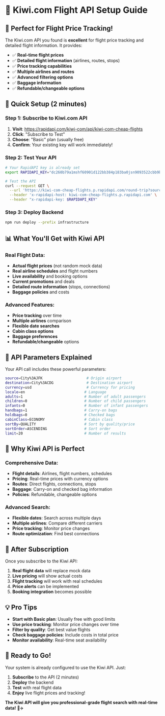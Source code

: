 # 🛫 Kiwi.com Flight API Setup Guide

## 🎯 **Perfect for Flight Price Tracking!**

The Kiwi.com API you found is **excellent** for flight price tracking and detailed flight information. It provides:

- ✅ **Real-time flight prices**
- ✅ **Detailed flight information** (airlines, routes, stops)
- ✅ **Price tracking capabilities**
- ✅ **Multiple airlines and routes**
- ✅ **Advanced filtering options**
- ✅ **Baggage information**
- ✅ **Refundable/changeable options**

## 🚀 **Quick Setup (2 minutes)**

### **Step 1: Subscribe to Kiwi.com API**
1. **Visit**: https://rapidapi.com/kiwi-com/api/kiwi-com-cheap-flights
2. **Click**: "Subscribe to Test"
3. **Choose**: "Basic" plan (usually free)
4. **Confirm**: Your existing key will work immediately!

### **Step 2: Test Your API**
```bash
# Your RapidAPI key is already set
export RAPIDAPI_KEY="dc260b79a1mshf60901d122bb384p183ba0jsn9093522cbb9b"

# Test the API
curl --request GET \
  --url 'https://kiwi-com-cheap-flights.p.rapidapi.com/round-trip?source=City%3AJFK&destination=City%3ACDG&currency=usd&locale=en&adults=1&children=0&infants=0&handbags=1&holdbags=0&cabinClass=ECONOMY&sortBy=QUALITY&sortOrder=ASCENDING&limit=5' \
  --header 'x-rapidapi-host: kiwi-com-cheap-flights.p.rapidapi.com' \
  --header "x-rapidapi-key: $RAPIDAPI_KEY"
```

### **Step 3: Deploy Backend**
```bash
npm run deploy --prefix infrastructure
```

## 📊 **What You'll Get with Kiwi API**

### **Real Flight Data:**
- **Actual flight prices** (not random mock data)
- **Real airline schedules** and flight numbers
- **Live availability** and booking options
- **Current promotions** and deals
- **Detailed route information** (stops, connections)
- **Baggage policies** and costs

### **Advanced Features:**
- **Price tracking** over time
- **Multiple airlines** comparison
- **Flexible date searches**
- **Cabin class options**
- **Baggage preferences**
- **Refundable/changeable** options

## 🔧 **API Parameters Explained**

Your API call includes these powerful parameters:

```bash
source=City%3AJFK                    # Origin airport
destination=City%3ACDG               # Destination airport
currency=usd                         # Currency for pricing
locale=en                           # Language
adults=1                            # Number of adult passengers
children=0                          # Number of child passengers
infants=0                           # Number of infant passengers
handbags=1                          # Carry-on bags
holdbags=0                          # Checked bags
cabinClass=ECONOMY                  # Cabin class
sortBy=QUALITY                      # Sort by quality/price
sortOrder=ASCENDING                 # Sort order
limit=20                            # Number of results
```

## 🎯 **Why Kiwi API is Perfect**

### **Comprehensive Data:**
- **Flight details**: Airlines, flight numbers, schedules
- **Pricing**: Real-time prices with currency options
- **Routes**: Direct flights, connections, stops
- **Baggage**: Carry-on and checked bag information
- **Policies**: Refundable, changeable options

### **Advanced Search:**
- **Flexible dates**: Search across multiple days
- **Multiple airlines**: Compare different carriers
- **Price tracking**: Monitor price changes
- **Route optimization**: Find best connections

## 🚀 **After Subscription**

Once you subscribe to the Kiwi API:

1. **Real flight data** will replace mock data
2. **Live pricing** will show actual costs
3. **Flight tracking** will work with real schedules
4. **Price alerts** can be implemented
5. **Booking integration** becomes possible

## 💡 **Pro Tips**

- **Start with Basic plan**: Usually free with good limits
- **Use price tracking**: Monitor price changes over time
- **Filter by quality**: Get best value flights
- **Check baggage policies**: Include costs in total price
- **Monitor availability**: Real-time seat availability

## 🎉 **Ready to Go!**

Your system is already configured to use the Kiwi API. Just:

1. **Subscribe** to the API (2 minutes)
2. **Deploy** the backend
3. **Test** with real flight data
4. **Enjoy** live flight prices and tracking!

**The Kiwi API will give you professional-grade flight search with real-time data!** 🚀✈️
